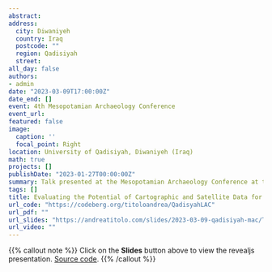 ```yaml
---
abstract: 
address:
  city: Diwaniyeh
  country: Iraq
  postcode: ""
  region: Qadisiyah
  street: 
all_day: false
authors:
- admin
date: "2023-03-09T17:00:00Z"
date_end: []
event: 4th Mesopotamian Archaeology Conference
event_url:
featured: false
image:
  caption: ''
  focal_point: Right
location: University of Qadisiyah, Diwaniyeh (Iraq)
math: true
projects: []
publishDate: "2023-01-27T00:00:00Z"
summary: Talk presented at the Mesopotamian Archaeology Conference at the University of Qadisiyah, Diwaniyeh (Iraq). Slides made with Quarto and Revealjs.
tags: []
title: Evaluating the Potential of Cartographic and Satellite Data for Landscape Archaeology in the Area of Tell Zurghul
url_code: "https://codeberg.org/titoloandrea/QadisyahLAC"
url_pdf: ""
url_slides: "https://andreatitolo.com/slides/2023-03-09-qadisiyah-mac/TitoloLAC2023.html"
url_video: ""
---
```


{{% callout note %}}
Click on the **Slides** button above to view the revealjs presentation. [Source code](https://codeberg.org/titoloandrea/QadisyahLAC).
{{% /callout %}}
